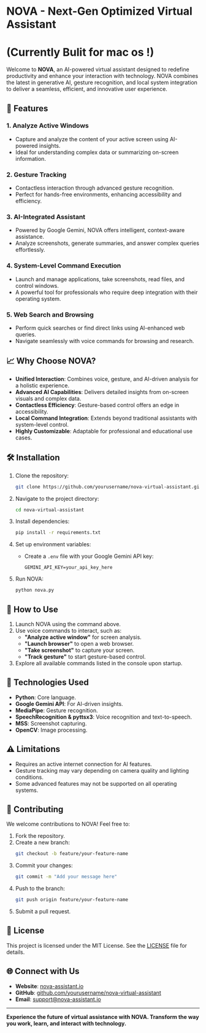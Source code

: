 # NOVA - Next-Gen Optimized Virtual Assistant
# (Currently Bulit for mac os !)
Welcome to **NOVA**, an AI-powered virtual assistant designed to redefine productivity and enhance your interaction with technology. NOVA combines the latest in generative AI, gesture recognition, and local system integration to deliver a seamless, efficient, and innovative user experience.

## 🚀 Features

### 1. **Analyze Active Windows**
   - Capture and analyze the content of your active screen using AI-powered insights.
   - Ideal for understanding complex data or summarizing on-screen information.

### 2. **Gesture Tracking**
   - Contactless interaction through advanced gesture recognition.
   - Perfect for hands-free environments, enhancing accessibility and efficiency.

### 3. **AI-Integrated Assistant**
   - Powered by Google Gemini, NOVA offers intelligent, context-aware assistance.
   - Analyze screenshots, generate summaries, and answer complex queries effortlessly.

### 4. **System-Level Command Execution**
   - Launch and manage applications, take screenshots, read files, and control windows.
   - A powerful tool for professionals who require deep integration with their operating system.

### 5. **Web Search and Browsing**
   - Perform quick searches or find direct links using AI-enhanced web queries.
   - Navigate seamlessly with voice commands for browsing and research.

## 📈 Why Choose NOVA?

- **Unified Interaction**: Combines voice, gesture, and AI-driven analysis for a holistic experience.
- **Advanced AI Capabilities**: Delivers detailed insights from on-screen visuals and complex data.
- **Contactless Efficiency**: Gesture-based control offers an edge in accessibility.
- **Local Command Integration**: Extends beyond traditional assistants with system-level control.
- **Highly Customizable**: Adaptable for professional and educational use cases.

## 🛠️ Installation

1. Clone the repository:
   ```bash
   git clone https://github.com/yourusername/nova-virtual-assistant.git
   ```

2. Navigate to the project directory:
   ```bash
   cd nova-virtual-assistant
   ```

3. Install dependencies:
   ```bash
   pip install -r requirements.txt
   ```

4. Set up environment variables:
   - Create a `.env` file with your Google Gemini API key:
     ```
     GEMINI_API_KEY=your_api_key_here
     ```

5. Run NOVA:
   ```bash
   python nova.py
   ```

## 🎯 How to Use

1. Launch NOVA using the command above.
2. Use voice commands to interact, such as:
   - **"Analyze active window"** for screen analysis.
   - **"Launch browser"** to open a web browser.
   - **"Take screenshot"** to capture your screen.
   - **"Track gesture"** to start gesture-based control.
3. Explore all available commands listed in the console upon startup.

## 🧩 Technologies Used

- **Python**: Core language.
- **Google Gemini API**: For AI-driven insights.
- **MediaPipe**: Gesture recognition.
- **SpeechRecognition & pyttsx3**: Voice recognition and text-to-speech.
- **MSS**: Screenshot capturing.
- **OpenCV**: Image processing.

## ⚠️ Limitations

- Requires an active internet connection for AI features.
- Gesture tracking may vary depending on camera quality and lighting conditions.
- Some advanced features may not be supported on all operating systems.

## 🌟 Contributing

We welcome contributions to NOVA! Feel free to:

1. Fork the repository.
2. Create a new branch:
   ```bash
   git checkout -b feature/your-feature-name
   ```
3. Commit your changes:
   ```bash
   git commit -m "Add your message here"
   ```
4. Push to the branch:
   ```bash
   git push origin feature/your-feature-name
   ```
5. Submit a pull request.

## 📜 License

This project is licensed under the MIT License. See the [LICENSE](LICENSE) file for details.

## 🌐 Connect with Us

- **Website**: [nova-assistant.io](https://nova-assistant.io)
- **GitHub**: [github.com/yourusername/nova-virtual-assistant](https://github.com/yourusername/nova-virtual-assistant)
- **Email**: support@nova-assistant.io

---

**Experience the future of virtual assistance with NOVA. Transform the way you work, learn, and interact with technology.**
